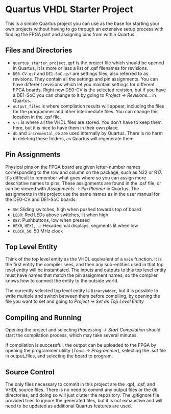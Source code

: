 # Quartus VHDL Starter Project

This is a simple Quartus project you can use as the base for starting your own projects without having to go through an extensive setup process with finding the FPGA part and assigning pins from within Quartus.

## Files and Directories

* `quartus_starter_project.qpf` is the project file which should be opened in Quartus, It is more or less a list of .qsf filenames for revisions.
* `DE0-CV.qsf` and `DE1-SoC.qsf` are settings files, also referred to as revisions. They contain all the settings and pin assignments. You can have different revisions which let you maintain settings for different FPGA boards. Right now DE0-CV is the selected revision, but if you have a DE1-SoC you can change to it by going to *Project → Revisions...* in Quartus.
* `output_files` is where compilation results will appear, including the files for the programmer and other intermediate files. You can change this location in the .qsf file.
* `src` is where all the VHDL files are stored. You don't have to keep them here, but it is nice to have them in their own place.
* `db` and `incremental_db` are used internally by Quartus. There is no harm in deleting these folders, as Quartus will regenerate them.

## Pin Assignments

Physical pins on the FPGA board are given letter-number names corresponding to the row and column on the package, such as N22 or R17. It's difficult to remember what goes where so you can assign more descriptive names to pins. These assignments are found in the .qsf file, or can be viewed with *Assignments → Pin Planner* in Quartus. The assignments in this project use the same names as in the user manual for the DE0-CV and DE1-SoC boards:

* `SW`: Sliding switches, high when pushed towards top of board
* `LEDR`: Red LEDs above switches, lit when high
* `KEY`: Pushbuttons, low when pressed
* `HEX0`, `HEX1`, ...: Hexadecimal displays, segments lit when low
* `CLOCK_50`: 50 MHz clock

## Top Level Entity

Think of the top level entity as the VHDL equivalent of a `main` function. It is the first entity the compiler sees, and then any sub-entities used in that top level entity will be instantiated. The inputs and outputs to this top level entity must have names that match the pin assignment names, so the compiler knows how to connect the entity to the outside world.

The currently selected top level entity is `BinaryAdder`, but it is possible to write multiple and switch between them before compiling, by opening the file you want to set and going to *Project → Set as Top Level Entity*

## Compiling and Running

Opening the project and selecting *Processing → Start Compilation* should start the compilation process, which may take several minutes.

If compilation is successful, the output can be uploaded to the FPGA by opening the programmer utility (*Tools → Programmer*), selecting the .sof file in output_files, and selecting the board to program.

## Source Control

The only files necessary to commit in this project are the .qpf, .qsf, and VHDL source files. There is no need to commit any output files or the db directories, and doing so will just clutter the repository. The .gitignore file provided tries to ignore the generated files, but it is not exhaustive and will need to be updated as additional Quartus features are used.
